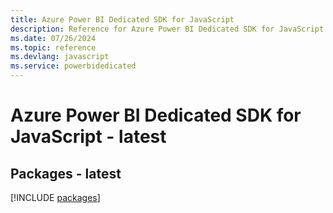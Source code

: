 ```yaml
---
title: Azure Power BI Dedicated SDK for JavaScript
description: Reference for Azure Power BI Dedicated SDK for JavaScript
ms.date: 07/26/2024
ms.topic: reference
ms.devlang: javascript
ms.service: powerbidedicated
---
```

# Azure Power BI Dedicated SDK for JavaScript - latest
## Packages - latest
[!INCLUDE [packages](power-bi-dedicated-index.md)]